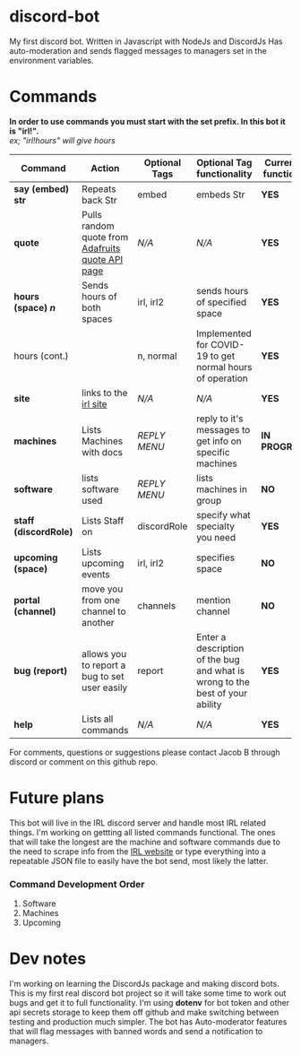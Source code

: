 # discord-bot
My first discord bot. Written in Javascript with NodeJs and DiscordJs
Has auto-moderation and sends flagged messages to managers set in the environment variables.
# Commands
**In order to use commands you must start with the set prefix. In this bot it is "irl!".** \
*ex; "irl!hours" will give hours*

Command | Action | Optional Tags | Optional Tag functionality | Currently functional
--------|--------|---------------|--------------------------- | --------------------
**say (embed) str** | Repeats back Str | embed | embeds Str | **YES**
**quote** | Pulls random quote from [Adafruits quote API page](adafruit.com/quotes.php) | *N/A* | *N/A* | **YES**
**hours (space) *n*** | Sends hours of both spaces | irl, irl2 | sends hours of specified space | **YES**
hours (cont.) | | n, normal | Implemented for COVID-19 to get normal hours of operation | **YES**
**site** | links to the [irl site](http://irl.depaul.edu/) | *N/A* | *N/A* | **YES**
**machines** | Lists Machines with docs | *REPLY MENU* | reply to it's messages to get info on specific machines | **IN PROGRESS**
**software** | lists software used | *REPLY MENU* | lists machines in group | **NO**
**staff (discordRole)** | Lists Staff on | discordRole | specify what specialty you need | **YES**
**upcoming (space)** | Lists upcoming events | irl, irl2 | specifies space | **NO**
**portal (channel)** | move you from one channel to another | channels | mention channel | **NO**
**bug (report)** | allows you to report a bug to set user easily | report | Enter a description of the bug and what is wrong to the best of your ability | **YES**
**help** | Lists all commands | *N/A* | *N/A* | **YES**

For comments, questions or suggestions please contact Jacob B through discord or comment on this github repo.

# Future plans
This bot will live in the IRL discord server and handle most IRL related things. I'm working on gettting all listed commands functional. The ones that will take the longest are the machine and software commands due to the need to scrape info from the [IRL website](http://irl.depaul.edu/equipment-and-resources/) or type everything into a repeatable JSON file to easily have the bot send, most likely the latter.

### Command Development Order
1. Software
1. Machines
1. Upcoming

# Dev notes
I'm working on learning the DiscordJs package and making discord bots. This is my first real discord bot project so it will take some time to work out bugs and get it to full functionality. I'm using **dotenv** for bot token and other api secrets storage to keep them off github and make switching between testing and production much simpler. The bot has Auto-moderator features that will flag messages with banned words and send a notification to managers.
